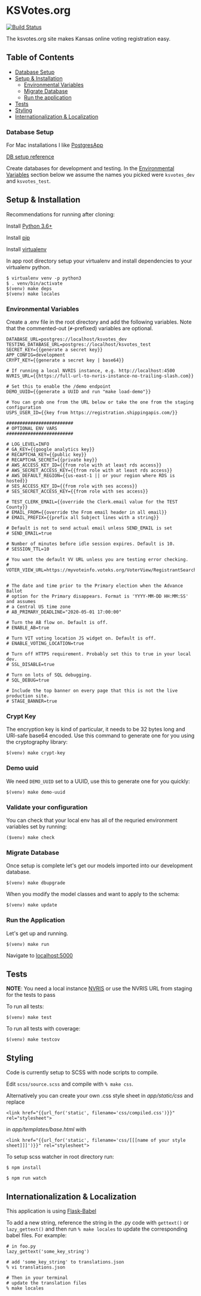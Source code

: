 # KSVotes.org

[![Build Status](https://travis-ci.com/BlueprintKansas/ksvotes.org.svg?branch=master)](https://travis-ci.com/BlueprintKansas/ksvotes.org)

The ksvotes.org site makes Kansas online voting registration easy.

## Table of Contents
* [Database Setup](#database-setup)
* [Setup & Installation](#setup-&-installation)
    * [Environmental Variables](#environmental-variables)
    * [Migrate Database](#migrate-database)
    * [Run the application](#run-the-application)
* [Tests](#tests)
* [Styling](styling)
* [Internationalization & Localization](#internationalization-&-localization)

### Database Setup
  For Mac installations I like [PostgresApp](https://postgresapp.com/)

  [DB setup reference](https://medium.com/coding-blocks/creating-user-database-and-adding-access-on-postgresql-8bfcd2f4a91e)

  Create databases for development and testing. In the [Environmental Variables](#environmental-variables) section below we assume the names you picked were `ksvotes_dev` and `ksvotes_test`.


## Setup & Installation
  Recommendations for running after cloning:

  Install [Python 3.6+](https://www.python.org/downloads/)

  Install [pip](https://pypi.org/project/pip/#description)

  Install [virtualenv](https://virtualenv.pypa.io/en/stable/)

  In app root directory setup your virtualenv and install dependencies to your virtualenv python.

  ```
  $ virtualenv venv -p python3
  $ . venv/bin/activate
  $(venv) make deps
  $(venv) make locales
  ```

### Environmental Variables
  Create a .env file in the root directory and add the following variables.
  Note that the commented-out (`#`-prefixed) variables are optional.

  ```
  DATABASE_URL=postgres://localhost/ksvotes_dev
  TESTING_DATABASE_URL=postgres://localhost/ksvotes_test
  SECRET_KEY={{generate a secret key}}
  APP_CONFIG=development
  CRYPT_KEY={{generate a secret key | base64}}

  # If running a local NVRIS instance, e.g. http://localhost:4500
  NVRIS_URL={{https://full-url-to-nvris-instance-no-trailing-slash.com}}

  # Set this to enable the /demo endpoint
  DEMO_UUID={{generate a UUID and run "make load-demo"}}

  # You can grab one from the URL below or take the one from the staging configuration
  USPS_USER_ID={{key from https://registration.shippingapis.com/}}

  #########################
  # OPTIONAL ENV VARS
  #########################

  # LOG_LEVEL=INFO
  # GA_KEY={{google analytics key}}
  # RECAPTCHA_KEY={{public key}}
  # RECAPTCHA_SECRET={{private key}}
  # AWS_ACCESS_KEY_ID={{from role with at least rds access}}
  # AWS_SECRET_ACCESS_KEY={{from role with at least rds access}}
  # AWS_DEFAULT_REGION={{us-east-1 || or your region where RDS is hosted}}
  # SES_ACCESS_KEY_ID={{from role with ses access}}
  # SES_SECRET_ACCESS_KEY={{from role with ses access}}

  # TEST_CLERK_EMAIL={{override the Clerk.email value for the TEST County}}
  # EMAIL_FROM={{override the From email header in all email}}
  # EMAIL_PREFIX={{prefix all Subject lines with a string}}

  # Default is not to send actual email unless SEND_EMAIL is set
  # SEND_EMAIL=true

  # Number of minutes before idle session expires. Default is 10.
  # SESSION_TTL=10

  # You want the default VV URL unless you are testing error checking.
  # VOTER_VIEW_URL=https://myvoteinfo.voteks.org/VoterView/RegistrantSearch.do


  # The date and time prior to the Primary election when the Advance Ballot
  # option for the Primary disappears. Format is 'YYYY-MM-DD HH:MM:SS' and assumes
  # a Central US time zone
  # AB_PRIMARY_DEADLINE="2020-05-01 17:00:00"

  # Turn the AB flow on. Default is off.
  # ENABLE_AB=true

  # Turn VIT voting location JS widget on. Default is off.
  # ENABLE_VOTING_LOCATION=true

  # Turn off HTTPS requirement. Probably set this to true in your local dev.
  # SSL_DISABLE=true

  # Turn on lots of SQL debugging.
  # SQL_DEBUG=true

  # Include the top banner on every page that this is not the live production site.
  # STAGE_BANNER=true
  ```

### Crypt Key

  The encryption key is kind of particular, it needs to be 32 bytes long and URl-safe base64 encoded.  Use this command to generate one for you using the cryptography library:

  ```
  $(venv) make crypt-key
  ```

### Demo uuid

  We need `DEMO_UUID` set to a UUID, use this to generate one for you quickly:

  ```
  $(venv) make demo-uuid
  ```

### Validate your configuration

  You can check that your local env has all of the requried environment variables set by running:

  ```
  ($venv) make check
  ```

### Migrate Database
  Once setup is complete let's get our models imported into our development database.

  ```
  $(venv) make dbupgrade
  ```

When you modify the model classes and want to apply to the schema:

  ```
  $(venv) make update
  ```

### Run the Application

Let's get up and running.
```
$(venv) make run
```

Navigate to [localhost:5000](http://localhost:5000)


## Tests

**NOTE**: You need a local instance [NVRIS](https://github.com/BlueprintKansas/NVRIS) or use the NVRIS URL from staging for the tests to pass


To run all tests:
```
$(venv) make test
```

To run all tests with coverage:
```
$(venv) make testcov
```


## Styling
Code is currently setup to SCSS with node scripts to compile.

Edit `scss/source.scss` and compile with `% make css`.

Alternatively you can create your own .css style sheet in *app/static/css* and replace
```
<link href="{{url_for('static', filename='css/compiled.css')}}" rel="stylesheet">
```
in *app/templates/base.html* with
```
<link href="{{url_for('static', filename='css/[[[name of your style sheet]]]')}}" rel="stylesheet">
```

To setup scss watcher in root directory run:
```
$ npm install
```
```
$ npm run watch
```

## Internationalization & Localization
This application is using [Flask-Babel](https://pythonhosted.org/Flask-Babel/)

To add a new string, reference the string in the .py code with `gettext()` or `lazy_gettext()`
and then run `% make locales` to update the corresponding babel files. For example:

```
# in foo.py
lazy_gettext('some_key_string')

# add 'some_key_string' to translations.json
% vi translations.json

# Then in your terminal
# update the translation files
% make locales
```

